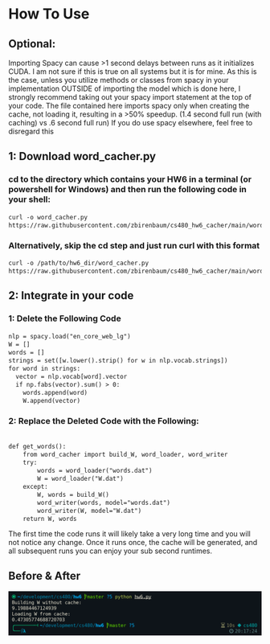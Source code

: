 # How To Use
## Optional:
Importing Spacy can cause >1 second delays between runs as it initializes CUDA. I am not sure if this is true on all systems but it is for mine.
As this is the case, unless you utilize methods or classes from spacy in your implementation OUTSIDE of importing the model which is done here, I strongly recommend taking out your spacy import statement at the top of your code. The file contained here imports spacy only when creating the cache, not loading it, resulting in a >50% speedup. (1.4 second full run (with caching) vs .6 second full run)
If you do use spacy elsewhere, feel free to disregard this

## 1: Download word_cacher.py

### cd to the directory which contains your HW6 in a terminal (or powershell for Windows) and then run the following code in your shell:
```
curl -o word_cacher.py https://raw.githubusercontent.com/zbirenbaum/cs480_hw6_cacher/main/word_cacher.py
```
### Alternatively, skip the cd step and just run curl with this format
```
curl -o /path/to/hw6_dir/word_cacher.py https://raw.githubusercontent.com/zbirenbaum/cs480_hw6_cacher/main/word_cacher.py
```

## 2: Integrate in your code

### 1: Delete the Following Code 
```
nlp = spacy.load("en_core_web_lg")
W = []
words = []
strings = set([w.lower().strip() for w in nlp.vocab.strings])
for word in strings:
  vector = nlp.vocab[word].vector
  if np.fabs(vector).sum() > 0:
    words.append(word)
    W.append(vector)
```
### 2: Replace the Deleted Code with the Following:
```

def get_words():
    from word_cacher import build_W, word_loader, word_writer
    try:
        words = word_loader("words.dat")
        W = word_loader("W.dat")
    except: 
        W, words = build_W()
        word_writer(words, model="words.dat")
        word_writer(W, model="W.dat")
    return W, words 
```   
The first time the code runs it will likely take a very long time and you will not notice any change. Once it runs once, the cache will be generated, and all subsequent runs you can enjoy your sub second runtimes.

## Before & After
<img src="https://github.com/zbirenbaum/cs480_hw6_cacher/blob/main/comparison.png">
